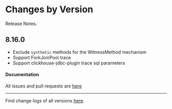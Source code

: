 Changes by Version
==================
Release Notes.

8.16.0
------------------

* Exclude `synthetic` methods for the WitnessMethod mechanism
* Support ForkJoinPool trace
* Support clickhouse-jdbc-plugin trace sql parameters

#### Documentation


All issues and pull requests are [here](https://github.com/apache/skywalking/milestone/175?closed=1)

------------------
Find change logs of all versions [here](changes).
